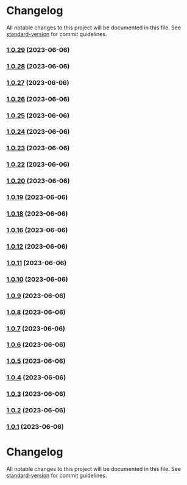 # Changelog

All notable changes to this project will be documented in this file. See [standard-version](https://github.com/conventional-changelog/standard-version) for commit guidelines.

### [1.0.29](https://github.com/y-lakhdar/publish-java-package-with-maven-on-github-packages/compare/v1.0.28...v1.0.29) (2023-06-06)

### [1.0.28](https://github.com/y-lakhdar/publish-java-package-with-maven-on-github-packages/compare/v1.0.27...v1.0.28) (2023-06-06)

### [1.0.27](https://github.com/y-lakhdar/publish-java-package-with-maven-on-github-packages/compare/v1.0.26...v1.0.27) (2023-06-06)

### [1.0.26](https://github.com/y-lakhdar/publish-java-package-with-maven-on-github-packages/compare/v1.0.25...v1.0.26) (2023-06-06)

### [1.0.25](https://github.com/y-lakhdar/publish-java-package-with-maven-on-github-packages/compare/v1.0.24...v1.0.25) (2023-06-06)

### [1.0.24](https://github.com/y-lakhdar/publish-java-package-with-maven-on-github-packages/compare/v1.0.23...v1.0.24) (2023-06-06)

### [1.0.23](https://github.com/y-lakhdar/publish-java-package-with-maven-on-github-packages/compare/v1.0.22...v1.0.23) (2023-06-06)

### [1.0.22](https://github.com/y-lakhdar/publish-java-package-with-maven-on-github-packages/compare/v1.0.20...v1.0.22) (2023-06-06)

### [1.0.20](https://github.com/y-lakhdar/publish-java-package-with-maven-on-github-packages/compare/v1.0.19...v1.0.20) (2023-06-06)

### [1.0.19](https://github.com/y-lakhdar/publish-java-package-with-maven-on-github-packages/compare/v1.0.18...v1.0.19) (2023-06-06)

### [1.0.18](https://github.com/y-lakhdar/publish-java-package-with-maven-on-github-packages/compare/v1.0.16...v1.0.18) (2023-06-06)

### [1.0.16](https://github.com/y-lakhdar/publish-java-package-with-maven-on-github-packages/compare/v1.0.12...v1.0.16) (2023-06-06)

### [1.0.12](https://github.com/y-lakhdar/publish-java-package-with-maven-on-github-packages/compare/v1.0.11...v1.0.12) (2023-06-06)

### [1.0.11](https://github.com/y-lakhdar/publish-java-package-with-maven-on-github-packages/compare/v1.0.10...v1.0.11) (2023-06-06)

### [1.0.10](https://github.com/y-lakhdar/publish-java-package-with-maven-on-github-packages/compare/v1.0.9...v1.0.10) (2023-06-06)

### [1.0.9](https://github.com/y-lakhdar/publish-java-package-with-maven-on-github-packages/compare/v1.0.8...v1.0.9) (2023-06-06)

### [1.0.8](https://github.com/y-lakhdar/publish-java-package-with-maven-on-github-packages/compare/v1.0.7...v1.0.8) (2023-06-06)

### [1.0.7](https://github.com/y-lakhdar/publish-java-package-with-maven-on-github-packages/compare/v1.0.6...v1.0.7) (2023-06-06)

### [1.0.6](https://github.com/y-lakhdar/publish-java-package-with-maven-on-github-packages/compare/v1.0.5...v1.0.6) (2023-06-06)

### [1.0.5](https://github.com/y-lakhdar/publish-java-package-with-maven-on-github-packages/compare/v1.0.4...v1.0.5) (2023-06-06)

### [1.0.4](https://github.com/y-lakhdar/publish-java-package-with-maven-on-github-packages/compare/v1.0.3...v1.0.4) (2023-06-06)

### [1.0.3](https://github.com/y-lakhdar/publish-java-package-with-maven-on-github-packages/compare/v1.0.2...v1.0.3) (2023-06-06)

### [1.0.2](https://github.com/y-lakhdar/publish-java-package-with-maven-on-github-packages/compare/v1.0.1...v1.0.2) (2023-06-06)

### [1.0.1](https://github.com/y-lakhdar/publish-java-package-with-maven-on-github-packages/compare/v1.0.0...v1.0.1) (2023-06-06)

# Changelog

All notable changes to this project will be documented in this file. See [standard-version](https://github.com/conventional-changelog/standard-version) for commit guidelines.
